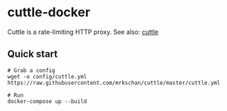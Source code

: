 cuttle-docker
=============

Cuttle is a rate-limiting HTTP proxy. See also: [cuttle](https://github.com/mrkschan/cuttle)

Quick start
-----------

```
# Grab a config
wget -o config/cuttle.yml https://raw.githubusercontent.com/mrkschan/cuttle/master/cuttle.yml

# Run
docker-compose up --build
```
